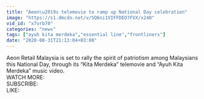 ```yaml
---
title: "Aeon\u2019s telemovie to ramp up National Day celebration"
image: "https://s1.dmcdn.net/v/SQ6ni1VIFFDEO7FVX/x240"
vid_id: "x7vrb70"
categories: "news"
tags: ["ayuh kita merdeka","essential line","frontliners"]
date: "2020-08-31T21:13:04+03:00"
---
```

Aeon Retail Malaysia is set to rally the spirit of patriotism among Malaysians this National Day, through its “Kita Merdeka” telemovie and “Ayuh Kita Merdeka” music video.  <br>WATCH MORE:   <br>SUBSCRIBE:   <br>LIKE: 
